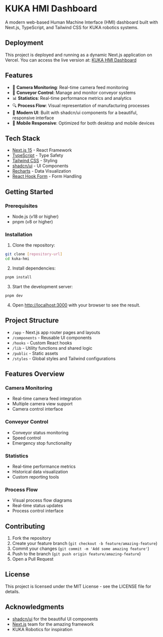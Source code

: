 # KUKA HMI Dashboard

A modern web-based Human Machine Interface (HMI) dashboard built with Next.js, TypeScript, and Tailwind CSS for KUKA robotics systems.

## Deployment

This project is deployed and running as a dynamic Next.js application on Vercel. You can access the live version at:
[KUKA HMI Dashboard](https://kuka-hmi-dashboard.vercel.app)

## Features

- 📸 **Camera Monitoring**: Real-time camera feed monitoring
- 🔄 **Conveyor Control**: Manage and monitor conveyor systems
- 📊 **Statistics**: Real-time performance metrics and analytics
- 🔍 **Process Flow**: Visual representation of manufacturing processes
- 🚀 **Modern UI**: Built with shadcn/ui components for a beautiful, responsive interface
- 📱 **Mobile Responsive**: Optimized for both desktop and mobile devices

## Tech Stack

- [Next.js 15](https://nextjs.org/) - React Framework
- [TypeScript](https://www.typescriptlang.org/) - Type Safety
- [Tailwind CSS](https://tailwindcss.com/) - Styling
- [shadcn/ui](https://ui.shadcn.com/) - UI Components
- [Recharts](https://recharts.org/) - Data Visualization
- [React Hook Form](https://react-hook-form.com/) - Form Handling

## Getting Started

### Prerequisites

- Node.js (v18 or higher)
- pnpm (v8 or higher)

### Installation

1. Clone the repository:
```bash
git clone [repository-url]
cd kuka-hmi
```

2. Install dependencies:
```bash
pnpm install
```

3. Start the development server:
```bash
pnpm dev
```

4. Open [http://localhost:3000](http://localhost:3000) with your browser to see the result.

## Project Structure

- `/app` - Next.js app router pages and layouts
- `/components` - Reusable UI components
- `/hooks` - Custom React hooks
- `/lib` - Utility functions and shared logic
- `/public` - Static assets
- `/styles` - Global styles and Tailwind configurations

## Features Overview

### Camera Monitoring
- Real-time camera feed integration
- Multiple camera view support
- Camera control interface

### Conveyor Control
- Conveyor status monitoring
- Speed control
- Emergency stop functionality

### Statistics
- Real-time performance metrics
- Historical data visualization
- Custom reporting tools

### Process Flow
- Visual process flow diagrams
- Real-time status updates
- Process control interface

## Contributing

1. Fork the repository
2. Create your feature branch (`git checkout -b feature/amazing-feature`)
3. Commit your changes (`git commit -m 'Add some amazing feature'`)
4. Push to the branch (`git push origin feature/amazing-feature`)
5. Open a Pull Request

## License

This project is licensed under the MIT License - see the LICENSE file for details.

## Acknowledgments

- [shadcn/ui](https://ui.shadcn.com/) for the beautiful UI components
- [Next.js](https://nextjs.org/) team for the amazing framework
- KUKA Robotics for inspiration
